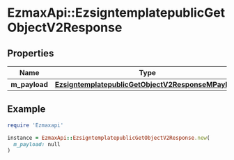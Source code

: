 # EzmaxApi::EzsigntemplatepublicGetObjectV2Response

## Properties

| Name | Type | Description | Notes |
| ---- | ---- | ----------- | ----- |
| **m_payload** | [**EzsigntemplatepublicGetObjectV2ResponseMPayload**](EzsigntemplatepublicGetObjectV2ResponseMPayload.md) |  |  |

## Example

```ruby
require 'Ezmaxapi'

instance = EzmaxApi::EzsigntemplatepublicGetObjectV2Response.new(
  m_payload: null
)
```


